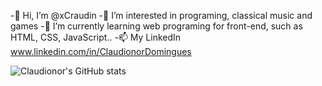 -👋 Hi, I’m @xCraudin 
-👀 I’m interested in programing, classical music and games
-🌱 I’m currently learning web programing for front-end, such as HTML, CSS, JavaScript..
-📫 My LinkedIn www.linkedin.com/in/ClaudionorDomingues

![Claudionor's GitHub stats](https://github-readme-stats.vercel.app/api?username=xCraudin&show_icons=true&theme=synthwave)
